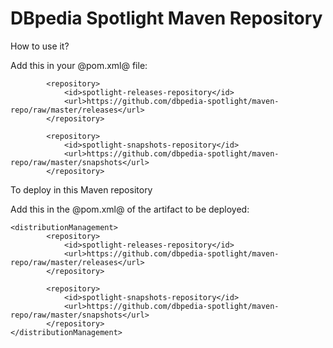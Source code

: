 DBpedia Spotlight Maven Repository
==========

How to use it?

Add this in your @pom.xml@ file:
```
        <repository>
            <id>spotlight-releases-repository</id>
            <url>https://github.com/dbpedia-spotlight/maven-repo/raw/master/releases</url>
        </repository>
        
        <repository>
            <id>spotlight-snapshots-repository</id>
            <url>https://github.com/dbpedia-spotlight/maven-repo/raw/master/snapshots</url>
        </repository>
```

To deploy in this Maven repository

Add this in the @pom.xml@ of the artifact to be deployed:

```
<distributionManagement>
        <repository>
            <id>spotlight-releases-repository</id>
            <url>https://github.com/dbpedia-spotlight/maven-repo/raw/master/releases</url>
        </repository>
        
        <repository>
            <id>spotlight-snapshots-repository</id>
            <url>https://github.com/dbpedia-spotlight/maven-repo/raw/master/snapshots</url>
        </repository>
</distributionManagement>
```
